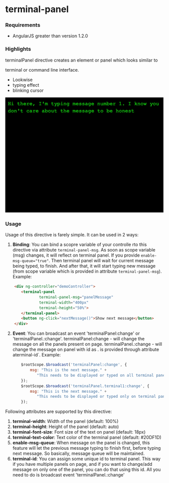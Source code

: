 # terminal-panel

### Requirements

* AngularJS greater than version 1.2.0

### Highlights

terminalPanel directive creates an element or panel which looks similar to

terminal or command line interface.

* Lookwise
* typing effect
* blinking cursor

![alt text](https://github.com/vishalnarkhede/terminal-panel/blob/master/screenshots/screenshot1.png "Logo Title Text 1")

### Usage

Usage of this directive is farely simple. It can be used in 2 ways:

1. **Binding**:
     You can bind a scopre variable of your controlle rto this directive
     via attribute `terminal-panel-msg`.
     As soon as scope variable (msg) changes, it will reflect on terminal panel.
     If you provide `enable-msg-queue="true"`. Then terminal panel will wait for
     current message being typed, to finish. And after that, it will start typing
     new message (from scope variable which is provided in attribute `terminal-panel-msg`).
     Example:
````html
    <div ng-controller="demoController">
       <terminal-panel
               terminal-panel-msg="panelMessage"
               terminal-width="400px"
               terminal-height="50%">
       </terminal-panel>
       <button ng-click="nextMessage()">Show next message</button>
    </div>
````
2. **Event**:
     You can broadcast an event 'terminalPanel:change' or 'terminalPanel.<id>:change'.
     terminalPanel:change - will change the message on all the panels present on page.
     terminalPanel.<id>:change - will change the message on panel with id as <id>.
                                 <id> is provided through attribute aterminal-id`.
     Example:
````javascript
       $rootScope.$broadcast('terminalPanel:change', {
           msg: "This is the next message." +
              "This needs to be displayed or typed on all terminal panels on page."
       });
       $rootScope.$broadcast('terminalPanel.terminal1:change', {
           msg: "This is the next message." +
              "This needs to be displayed or typed only on terminal panel with id as 'terminal1'"
       });
````
Following attributes are supported by this directive:

1. **terminal-width**: Width of the panel (default: 100%)
2. **terminal-height**: Height of the panel (default: auto)
3. **terminal-font-size**: Font size of the text on panel (default: 18px)
4. **terminal-text-color**: Text color of the terminal panel (default: #20DF1D)
5. **enable-msg-queue**: When message on the panel is changed, this feature will
                     let the previous message typing to finish first, before
                     typing next message. So basically, message queue will be
                     maintained.
6. **terminal-id**: You can assign some unique id to terminal panel. This way
                if you have multiple panels on page, and if you want to change/add
                message on only one of the panel, you can do that using this id.
                All you need to do is broadcast event 'terminalPanel.<id>:change'
